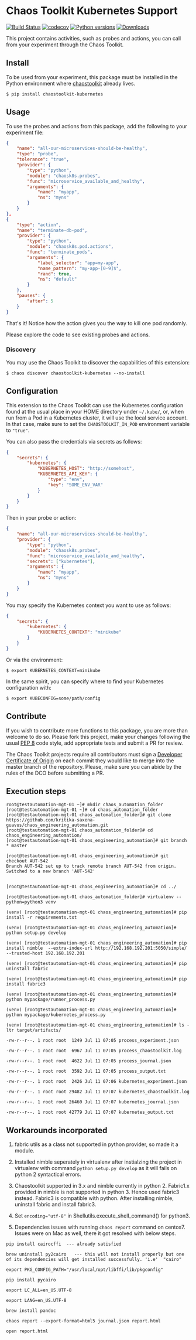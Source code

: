 # Chaos Toolkit Kubernetes Support

[![Build Status](https://travis-ci.org/chaostoolkit/chaostoolkit-kubernetes.svg?branch=master)](https://travis-ci.org/chaostoolkit/chaostoolkit-kubernetes)
[![codecov](https://codecov.io/gh/chaostoolkit/chaostoolkit-kubernetes/branch/master/graph/badge.svg)](https://codecov.io/gh/chaostoolkit/chaostoolkit-kubernetes)
[![Python versions](https://img.shields.io/pypi/pyversions/chaostoolkit-kubernetes.svg)](https://www.python.org/)
[![Downloads](https://pepy.tech/badge/chaostoolkit-kubernetes)](https://pepy.tech/project/chaostoolkit-kubernetes)

This project contains activities, such as probes and actions, you can call from
your experiment through the Chaos Toolkit.

## Install

To be used from your experiment, this package must be installed in the Python
environment where [chaostoolkit][] already lives.

[chaostoolkit]: https://github.com/chaostoolkit/chaostoolkit

```
$ pip install chaostoolkit-kubernetes
```

## Usage

To use the probes and actions from this package, add the following to your
experiment file:

```json
{
    "name": "all-our-microservices-should-be-healthy",
    "type": "probe",
    "tolerance": "true",
    "provider": {
        "type": "python",
        "module": "chaosk8s.probes",
        "func": "microservice_available_and_healthy",
        "arguments": {
            "name": "myapp",
            "ns": "myns"
        }
    }
},
{
    "type": "action",
    "name": "terminate-db-pod",
    "provider": {
        "type": "python",
        "module": "chaosk8s.pod.actions",
        "func": "terminate_pods",
        "arguments": {
            "label_selector": "app=my-app",
            "name_pattern": "my-app-[0-9]$",
            "rand": true,
            "ns": "default"
        }
    },
    "pauses": {
        "after": 5
    }
}
```

That's it! Notice how the action gives you the way to kill one pod randomly.

Please explore the code to see existing probes and actions.

### Discovery

You may use the Chaos Toolkit to discover the capabilities of this extension:

```
$ chaos discover chaostoolkit-kubernetes --no-install
```

## Configuration

This extension to the Chaos Toolkit can use the Kubernetes configuration 
found at the usual place in your HOME directory under `~/.kube/`, or, when
run from a Pod in a Kubernetes cluster, it will use the local service account.
In that case, make sure to set the `CHAOSTOOLKIT_IN_POD` environment variable
to `"true"`.

You can also pass the credentials via secrets as follows:

```json
{
    "secrets": {
        "kubernetes": {
            "KUBERNETES_HOST": "http://somehost",
            "KUBERNETES_API_KEY": {
                "type": "env",
                "key": "SOME_ENV_VAR"
            }
        }
    }
}
```

Then in your probe or action:

```json
{
    "name": "all-our-microservices-should-be-healthy",
    "provider": {
        "type": "python",
        "module": "chaosk8s.probes",
        "func": "microservice_available_and_healthy",
        "secrets": ["kubernetes"],
        "arguments": {
            "name": "myapp",
            "ns": "myns"
        }
    }
}
```

You may specify the Kubernetes context you want to use as follows:

```json
{
    "secrets": {
        "kubernetes": {
            "KUBERNETES_CONTEXT": "minikube"
        }
    }
}
```

Or via the environment:

```
$ export KUBERNETES_CONTEXT=minikube
```

In the same spirit, you can specify where to find your Kubernetes configuration
with:

```
$ export KUBECONFIG=some/path/config
```

## Contribute

If you wish to contribute more functions to this package, you are more than
welcome to do so. Please fork this project, make your changes following the
usual [PEP 8][pep8] code style, add appropriate tests and submit a PR for
review.

[pep8]: https://pycodestyle.readthedocs.io/en/latest/

The Chaos Toolkit projects require all contributors must sign a
[Developer Certificate of Origin][dco] on each commit they would like to merge
into the master branch of the repository. Please, make sure you can abide by
the rules of the DCO before submitting a PR.

[dco]: https://github.com/probot/dco#how-it-works

## Execution steps

```
root@testautomation-mgt-01 ~]# mkdir chaos_automation_folder
[root@testautomation-mgt-01 ~]# cd chaos_automation_folder
[root@testautomation-mgt-01 chaos_automation_folder]# git clone https://github.com/kritika-saxena-guavus/chaos_engineering_automation.git
[root@testautomation-mgt-01 chaos_automation_folder]# cd chaos_engineering_automation/
[root@testautomation-mgt-01 chaos_engineering_automation]# git branch
* master

[root@testautomation-mgt-01 chaos_engineering_automation]# git checkout AUT-542
Branch AUT-542 set up to track remote branch AUT-542 from origin.
Switched to a new branch 'AUT-542'


[root@testautomation-mgt-01 chaos_engineering_automation]# cd ../

[root@testautomation-mgt-01 chaos_automation_folder]# virtualenv --python=python3 venv

(venv) [root@testautomation-mgt-01 chaos_engineering_automation]# pip install -r requirements.txt

(venv) [root@testautomation-mgt-01 chaos_engineering_automation]# python setup.py develop

(venv) [root@testautomation-mgt-01 chaos_engineering_automation]# pip install nimble  --extra-index-url http://192.168.192.201:5050/simple/ --trusted-host 192.168.192.201

(venv) [root@testautomation-mgt-01 chaos_engineering_automation]# pip uninstall fabric

(venv) [root@testautomation-mgt-01 chaos_engineering_automation]# pip install fabric3

(venv) [root@testautomation-mgt-01 chaos_engineering_automation]# python mypackage/runner_process.py 

(venv) [root@testautomation-mgt-01 chaos_engineering_automation]# python mypackage/kubernetes_process.py 

(venv) [root@testautomation-mgt-01 chaos_engineering_automation]# ls -ltr target/artifacts/

-rw-r--r--. 1 root root  1249 Jul 11 07:05 process_experiment.json

-rw-r--r--. 1 root root  6967 Jul 11 07:05 process_chaostoolkit.log

-rw-r--r--. 1 root root  4622 Jul 11 07:05 process_journal.json

-rw-r--r--. 1 root root  3592 Jul 11 07:05 process_output.txt

-rw-r--r--. 1 root root  2426 Jul 11 07:06 kubernetes_experiment.json

-rw-r--r--. 1 root root 29482 Jul 11 07:07 kubernetes_chaostoolkit.log

-rw-r--r--. 1 root root 26460 Jul 11 07:07 kubernetes_journal.json

-rw-r--r--. 1 root root 42779 Jul 11 07:07 kubernetes_output.txt
```

## Workarounds incorporated

1) fabric utils  as a class not supported in python provider, so made it a module.

2) Installed nimble seperately in virtualenv after instialzing the project in virtualenv with command `python setup.py develop` as it will fails on python 2 syntactical errors.

3) Chaostoolkit supported in 3.x and nimble currently in python 2. Fabric1.x provided in nimble is not supported in python 3. Hence used fabric3 instead. Fabric3 is compatible with python. After installing nimble,  uninstall fabric and install fabric3.

4) Set `encoding="utf-8"` in Shellutils.execute_shell_command() for python3.

5) Dependencies issues with running `chaos report`  command on centos7. Issues were on Mac as well, there it got resolved with below steps.

```
pip install cairocffi  --- already satisfied

brew uninstall py2cairo   --- this will not install properly but one of its dependencies will get installed successfully. 'i.e'  "cairo"

export PKG_CONFIG_PATH="/usr/local/opt/libffi/lib/pkgconfig"

pip install pycairo

export LC_ALL=en_US.UTF-8

export LANG=en_US.UTF-8

brew install pandoc

chaos report --export-format=html5 journal.json report.html

open report.html
```